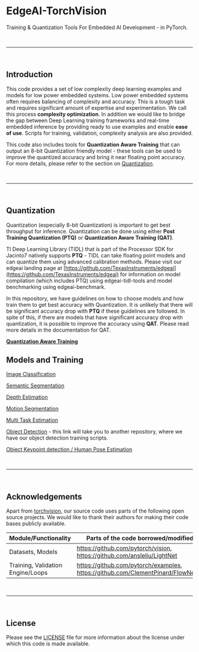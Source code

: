 # EdgeAI-TorchVision
Training & Quantization Tools For Embedded AI Development - in PyTorch.


<br><hr><br>


## Introduction
This code provides a set of low complexity deep learning examples and models for low power embedded systems. Low power embedded systems often requires balancing of complexity and accuracy. This is a tough task and requires significant amount of expertise and experimentation. We call this process **complexity optimization**. In addition we would like to bridge the gap between Deep Learning training frameworks and real-time embedded inference by providing ready to use examples and enable **ease of use**. Scripts for training, validation, complexity analysis are also provided. 

This code also includes tools for **Quantization Aware Training** that can output an 8-bit Quantization friendly model - these tools can be used to improve the quantized accuracy and bring it near floating point accuracy. For more details, please refer to the section on [Quantization](docs/pixel2pixel/Quantization.md).


<br><hr><br>


## Quantization
Quantization (especially 8-bit Quantization) is important to get best throughput for inference. Quantization can be done using either **Post Training Quantization (PTQ)** or **Quantization Aware Training (QAT)**.

TI Deep Learning Library (TIDL) that is part of the Processor SDK for Jacinto7 natively supports **PTQ** - TIDL can take floating point models and can quantize them using advanced calibration methods. Please visit our edgeai landing page at [https://github.com/TexasInstruments/edgeai](https://github.com/TexasInstruments/edgeai) for information on model compilation (which includes PTQ) using edgeai-tidl-tools and model benchmarking using edgeai-benchmark.

In this repository, we have  guidelines on how to choose models and how train them to get best accuracy with Quantization. It is unlikely that there will be significant accuracy drop with **PTQ** if these guidelines are followed. In spite of this, if there are models that have significant accuracy drop with quantization, it is possible to improve the accuracy using **QAT**. Please read more details in the documentation for QAT.

[**Quantization Aware Training**](docs/pixel2pixel/Quantization.md)<br>



## Models and Training
[Image Classification](docs/pixel2pixel/Image_Classification.md)<br>

[Semantic Segmentation](docs/pixel2pixel/Semantic_Segmentation.md)<br>

[Depth Estimation](docs/pixel2pixel/Depth_Estimation.md)<br>

[Motion Segmentation](docs/pixel2pixel/Motion_Segmentation.md)<br>

[Multi Task Estimation](docs/pixel2pixel/Multi_Task_Learning.md)<br>

[Object Detection](https://github.com/TexasInstruments/edgeai-mmdetection) - this link will take you to another repository, where we have our object detection training scripts.

[Object Keypoint detection / Human Pose Estimation](docs/pixel2pixel/Keypoint_Estimation.md)


<br><hr><br>


## Acknowledgements
Apart from [torchvision](https://github.com/pytorch/vision), our source code uses parts of the following open source projects. We would like to thank their authors for making their code bases publicly available.

|Module/Functionality              |Parts of the code borrowed/modified from                                             |
|----------------------------------|-------------------------------------------------------------------------------------|
|Datasets, Models                  |https://github.com/pytorch/vision, https://github.com/ansleliu/LightNet              |
|Training, Validation Engine/Loops |https://github.com/pytorch/examples, https://github.com/ClementPinard/FlowNetPytorch |

<br><hr><br>


## License

Please see the [LICENSE](./LICENSE) file for more information about the license under which this code is made available.